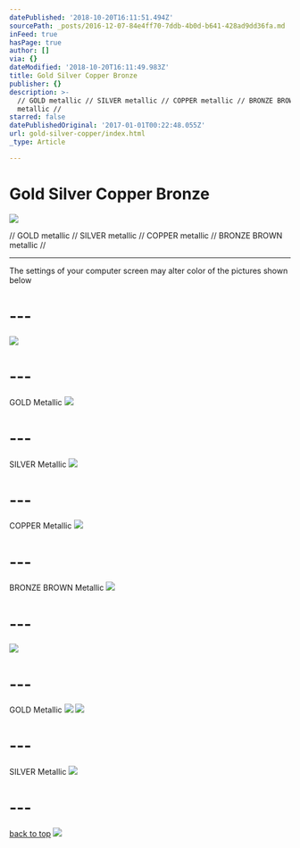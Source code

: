 ```yaml
---
datePublished: '2018-10-20T16:11:51.494Z'
sourcePath: _posts/2016-12-07-84e4ff70-7ddb-4b0d-b641-428ad9dd36fa.md
inFeed: true
hasPage: true
author: []
via: {}
dateModified: '2018-10-20T16:11:49.983Z'
title: Gold Silver Copper Bronze
publisher: {}
description: >-
  // GOLD metallic // SILVER metallic // COPPER metallic // BRONZE BROWN
  metallic //
starred: false
datePublishedOriginal: '2017-01-01T00:22:48.055Z'
url: gold-silver-copper/index.html
_type: Article

---
```

# Gold Silver Copper Bronze
![](https://the-grid-user-content.s3-us-west-2.amazonaws.com/dc7fd5c7-139f-431b-8341-8ccc7b3465b8.jpg)

// GOLD metallic // SILVER metallic // COPPER metallic // BRONZE BROWN metallic //

---

The settings of your computer screen may alter color of the pictures shown below

# ---
![](https://the-grid-user-content.s3-us-west-2.amazonaws.com/56b98486-8884-4ae1-a71d-e65ba83934d9.jpg)

# ---

GOLD Metallic
![](https://the-grid-user-content.s3-us-west-2.amazonaws.com/5c29e4d9-05a6-4b4d-8555-c270cac7e9e2.jpg)

# ---

SILVER Metallic
![](https://the-grid-user-content.s3-us-west-2.amazonaws.com/0f0b378d-c814-483c-a871-01885f7714ab.jpg)

# ---

COPPER Metallic
![](https://the-grid-user-content.s3-us-west-2.amazonaws.com/d627c693-98c7-4072-bc99-0d92a624f885.jpg)

# ---

BRONZE BROWN Metallic
![](https://the-grid-user-content.s3-us-west-2.amazonaws.com/80ac52ce-a999-4c97-96e8-6f20dfddc0f6.jpg)

# ---
![](https://the-grid-user-content.s3-us-west-2.amazonaws.com/e01c50be-5ac7-4e38-be62-0e355248e898.jpg)

# ---

GOLD Metallic
![](https://the-grid-user-content.s3-us-west-2.amazonaws.com/78fe2de6-8b7a-4378-b3ca-0e0b851af271.jpg)
![](https://the-grid-user-content.s3-us-west-2.amazonaws.com/66e7ed63-0832-4f20-badc-713b9550b9fc.jpg)

# ---

SILVER Metallic
![](https://the-grid-user-content.s3-us-west-2.amazonaws.com/02faf589-b4e7-4169-91a7-ebcba55d3e34.jpg)

# ---
[back to top][0]
![](https://the-grid-user-content.s3-us-west-2.amazonaws.com/02b035f8-9528-4c0a-8a06-0cac5c0292b8.jpg)

[0]: https://thegrid.ai/leather-colors/gold-silver-copper/